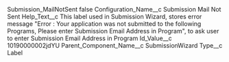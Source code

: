 <?xml version="1.0" encoding="UTF-8"?>
<CustomMetadata xmlns="http://soap.sforce.com/2006/04/metadata" xmlns:xsi="http://www.w3.org/2001/XMLSchema-instance" xmlns:xsd="http://www.w3.org/2001/XMLSchema">
    <label>Submission_MailNotSent</label>
    <protected>false</protected>
    <values>
        <field>Configuration_Name__c</field>
        <value xsi:type="xsd:string">Submission Mail Not Sent</value>
    </values>
    <values>
        <field>Help_Text__c</field>
        <value xsi:type="xsd:string">This label used in Submission Wizard, stores error message &quot;Error : Your application was not submitted to the following Programs, Please enter Submission Email Address in Program&quot;, to ask user to enter Submission Email Address in Program</value>
    </values>
    <values>
        <field>Id_Value__c</field>
        <value xsi:type="xsd:string">10190000002jdYU</value>
    </values>
    <values>
        <field>Parent_Component_Name__c</field>
        <value xsi:type="xsd:string">SubmissionWizard</value>
    </values>
    <values>
        <field>Type__c</field>
        <value xsi:type="xsd:string">Label</value>
    </values>
</CustomMetadata>
